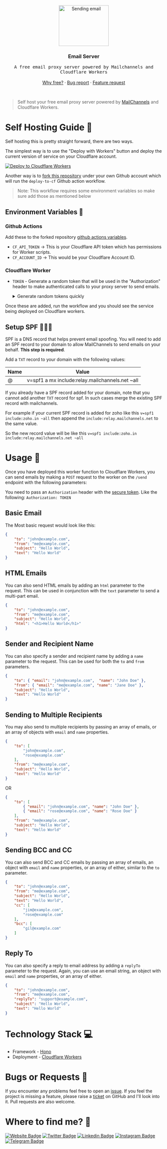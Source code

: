 <!-- PROJECT LOGO -->
<br />
<p align="center">
  <a href="https://github.com/AkashRajpurohit/email-server">
    <img src="https://media.tenor.com/q-zZSTX6jSIAAAAC/mail-download.gif" alt="Sending email" width="160" height="130">
  </a>

  <h3 align="center">Email Server</h3>

  <p align="center">
    <samp>A free email proxy server powered by Mailchannels and Cloudflare Workers</samp>
    <br />
    <br />
    <a href="https://blog.cloudflare.com/sending-email-from-workers-with-mailchannels/">Why free?</a>
    ·
    <a href="https://github.com/AkashRajpurohit/email-server/issues/new?template=bug_report.md">Bug report</a>
    ·
    <a href="https://github.com/AkashRajpurohit/email-server/issues/new?template=feature_request.md">Feature request</a>
  </p>
</p>

<br/>

> Self host your free email proxy server powered by [MailChannels](https://blog.mailchannels.com/mailchannels-enables-free-email-sending-for-cloudflare-workers-customers) and Cloudflare Workers.

# Self Hosting Guide 📖

Self hosting this is pretty straight forward, there are two ways.

The simplest way is to use the "Deploy with Workers" button and deploy the current version of service on your Cloudflare account.

[![Deploy to Cloudflare Workers](https://deploy.workers.cloudflare.com/button)](https://deploy.workers.cloudflare.com/?url=https://github.com/AkashRajpurohit/email-server)

Another way is to [fork this repository](https://docs.github.com/en/get-started/quickstart/fork-a-repo) under your own Github account which will run the `deploy-to-cf` Github action workflow.

> Note: This workflow requires some environment variables so make sure add those as mentioned below

## Environment Variables 👀

### Github Actions

Add these to the forked repository [github actions variables](https://docs.github.com/en/actions/learn-github-actions/variables).

- `CF_API_TOKEN` -> This is your Cloudflare API token which has permissions for Worker scripts.
- `CF_ACCOUNT_ID` -> This would be your Cloudflare Account ID.

### Cloudflare Worker

- `TOKEN` - Generate a random token that will be used in the "Authorization" header to make authenticated calls to your proxy server to send emails.

  <details>
    <summary>Generate random tokens quickly</summary>
    <p>Pro tip! If you just want some random string for generating the token, use this command in your linux/mac system <code>head -c 20 /dev/urandom | base64</code></p>
  </details>

Once these are added, run the workflow and you should see the service being deployed on Cloudflare workers.

## Setup SPF 🕵🏻‍♂️

SPF is a DNS record that helps prevent email spoofing. You will need to add an SPF record to your domain to allow MailChannels to send emails on your behalf. **This step is required**.

Add a `TXT` record to your domain with the following values:

| Name | Value                                           |
| ---- | ----------------------------------------------- |
| @    | v=spf1 a mx include:relay.mailchannels.net ~all |

If you already have a SPF record added for your domain, note that you cannot add another `TXT` record for spf. In such cases merge the existing SPF record with mailchannels.

For example if your current SPF record is added for zoho like this `v=spf1 include:zoho.in ~all` then append the `include:relay.mailchannels.net` to the same value.

So the new record value will be like this `v=spf1 include:zoho.in include:relay.mailchannels.net ~all`

# Usage 🚀

Once you have deployed this worker function to Cloudflare Workers, you can send emails by making a `POST` request to the worker on the `/send` endpoint with the following parameters:

You need to pass an `Authorization` header with the [secure token](#cloudflare-worker). Like the following: `Authorization: TOKEN`

## Basic Email

The Most basic request would look like this:

```json
{
	"to": "john@example.com",
	"from": "me@example.com",
	"subject": "Hello World",
	"text": "Hello World"
}
```

## HTML Emails

You can also send HTML emails by adding an `html` parameter to the request. This can be used in conjunction with the `text` parameter to send a multi-part email.

```json
{
	"to": "john@example.com",
	"from": "me@example.com",
	"subject": "Hello World",
	"html": "<h1>Hello World</h1>"
}
```

## Sender and Recipient Name

You can also specify a sender and recipient name by adding a `name` parameter to the request. This can be used for both the `to` and `from` parameters.

```json
{
	"to": { "email": "john@example.com",  "name": "John Doe" },
	"from": { "email": "me@example.com", "name": "Jane Doe" },
	"subject": "Hello World",
	"text": "Hello World"
}
```

## Sending to Multiple Recipients

You may also send to multiple recipients by passing an array of emails, or an array of objects with `email` and `name` properties.

```json
{
	"to": [
		"john@example.com",
		"rose@example.com"
 	],
	"from": "me@example.com",
	"subject": "Hello World",
	"text": "Hello World"
}
```

OR

```json
{
	"to": [
		{ "email": "john@example.com", "name": "John Doe" },
		{ "email": "rose@example.com", "name": "Rose Doe" }
 	],
	"from": "me@example.com",
	"subject": "Hello World",
	"text": "Hello World"
}
```

## Sending BCC and CC

You can also send BCC and CC emails by passing an array of emails, an object with `email` and `name` properties, or an array of either, similar to the `to` parameter.

```json
{
	"to": "john@example.com",
	"from": "me@example.com",
	"subject": "Hello World",
	"text": "Hello World",
	"cc": [
		"jim@example.com",
		"rose@example.com"
	],
	"bcc": [
		"gil@example.com"
	]
}
```

## Reply To

You can also specify a reply to email address by adding a `replyTo` parameter to the request. Again, you can use an email string, an object with `email` and `name` properties, or an array of either.

```json
{
	"to": "john@example.com",
	"from": "me@example.com",
	"replyTo": "support@example.com",
	"subject": "Hello World",
	"text": "Hello World"
}
```


# Technology Stack 💻

- Framework - [Hono](https://honojs.dev/)
- Deployment - [Cloudflare Workers](https://workers.cloudflare.com/)

# Bugs or Requests 🐛

If you encounter any problems feel free to open an [issue](https://github.com/AkashRajpurohit/email-server/issues/new?template=bug_report.md). If you feel the project is missing a feature, please raise a [ticket](https://github.com/AkashRajpurohit/email-server/issues/new?template=feature_request.md) on GitHub and I'll look into it. Pull requests are also welcome.

# Where to find me? 👀

[![Website Badge](https://img.shields.io/badge/-akashrajpurohit.com-3b5998?logo=google-chrome&logoColor=white)](https://akashrajpurohit.com/)
[![Twitter Badge](https://img.shields.io/badge/-@akashwhocodes-00acee?logo=Twitter&logoColor=white)](https://twitter.com/AkashWhoCodes)
[![Linkedin Badge](https://img.shields.io/badge/-@AkashRajpurohit-0e76a8?logo=Linkedin&logoColor=white)](https://linkedin.com/in/AkashRajpurohit)
[![Instagram Badge](https://img.shields.io/badge/-@akashwho.codes-e4405f?logo=Instagram&logoColor=white)](https://instagram.com/akashwho.codes/)
[![Telegram Badge](https://img.shields.io/badge/-@AkashRajpurohit-0088cc?logo=Telegram&logoColor=white)](https://t.me/AkashRajpurohit)

